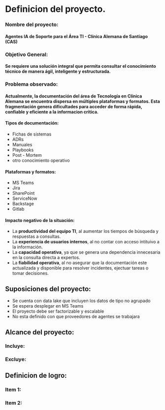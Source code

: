 # Definicion del proyecto.

### Nombre del proyecto: 
#### Agentes IA de Soporte para el Área TI - Clínica Alemana de Santiago (CAS)

### Objetivo General: 
#### Se requiere una solución integral que permita consultar el conocimiento técnico de manera ágil, inteligente y estructurada.

### Problema observado:
#### Actualmente, la documentación del área de Tecnología en Clínica Alemana se encuentra dispersa en múltiples plataformas y formatos. Esta fragmentación genera dificultades para acceder de forma rápida, confiable y eficiente a la informacion critica.

#### Tipos de documentación: 
* Fichas de sistemas
* ADRs
* Manuales
* Playbooks
* Post - Mortem
* otro conocimiento operativo
  
#### Plataformas y formatos: 
* MS Teams
* Jira
* SharePoint
* ServiceNow
* Backstage
* Gitlab
  
#### Impacto negativo de la situación:
* La **productividad del equipo TI**, al aumentar los tiempos de búsqueda y respuestas a consultas.
* La **experiencia de usuarios internos**, al no contar con acceso intituivo a la información.
* La **capacidad operativa**, ya que se genera una dependencia innecesaria en la consulta directa a expertos.
* La **fiabilidad operativa**, al no asegurar que la documentación este actualizada y disponible para resolver incidentes, ejectuar tareas o tomar decisiones.

## Suposiciones del proyecto:
* Se cuenta con data lake que incluyen los datos de tipo no agrupado
* Se espera desplegar en MS Teams
* El proyecto debe ser factorizable y escalable
* No esta definido con que proveedores de agentes se trabajara

## Alcance del proyecto:
### Incluye:
### Excluye:

## Definicion de logro:
### Item 1:
### Item 2:
